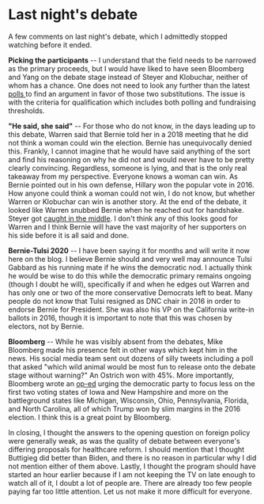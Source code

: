 # Last night's debate

A few comments on last night's debate, which I admittedly stopped watching before it ended.

**Picking the participants** \-- I understand that the field needs to be narrowed as the primary proceeds, but I would have liked to have seen Bloomberg and Yang on the debate stage instead of Steyer and Klobuchar, neither of whom has a chance. One does not need to look any further than the latest [polls ](https://www.realclearpolitics.com/epolls/2020/president/us/2020_democratic_presidential_nomination-6730.html)to find an argument in favor of those two substitutions. The issue is with the criteria for qualification which includes both polling and fundraising thresholds.

**"He said, she said"** \-- For those who do not know, in the days leading up to this debate, Warren said that Bernie told her in a 2018 meeting that he did not think a woman could win the election. Bernie has unequivocally denied this. Frankly, I cannot imagine that he would have said anything of the sort and find his reasoning on why he did not and would never have to be pretty clearly convincing. Regardless, someone is lying, and that is the only real takeaway from my perspective. Everyone knows a woman can win. As Bernie pointed out in his own defense, Hillary won the popular vote in 2016. How anyone could think a woman could not win, I do not know, but whether Warren or Klobuchar can win is another story. At the end of the debate, it looked like Warren snubbed Bernie when he reached out for handshake. Steyer got [caught in the middle](https://twitter.com/michaelschwab13/status/1217307970268270592). I don't think any of this looks good for Warren and I think Bernie will have the vast majority of her supporters on his side before it is all said and done.

**Bernie-Tulsi 2020** \-- I have been saying it for months and will write it now here on the blog. I believe Bernie should and very well may announce Tulsi Gabbard as his running mate if he wins the democratic nod. I actually think he would be wise to do this while the democratic primary remains ongoing (though I doubt he will), specifically if and when he edges out Warren and has only one or two of the more conservative Democrats left to beat. Many people do not know that Tulsi resigned as DNC chair in 2016 in order to endorse Bernie for President. She was also his VP on the California write-in ballots in 2016, though it is important to note that this was chosen by electors, not by Bernie.

**Bloomberg** \-- While he was visibly absent from the debates, Mike Bloomberg made his presence felt in other ways which kept him in the news. His social media team sent out dozens of silly tweets including a poll that asked "which wild animal would be most fun to release onto the debate stage without warning?" An Ostrich won with 45%. More importantly, Bloomberg wrote an [op-ed](https://www.cnn.com/2020/01/13/opinions/iowa-new-hampshire-democratic-primary-bloomberg/index.html) urging the democratic party to focus less on the first two voting states of Iowa and New Hampshire and more on the battleground states like Michigan, Wisconsin, Ohio, Pennsylvania, Florida, and North Carolina, all of which Trump won by slim margins in the 2016 election. I think this is a great point by Bloomberg.

In closing, I thought the answers to the opening question on foreign policy were generally weak, as was the quality of debate between everyone's differing proposals for healthcare reform. I should mention that I thought Buttigieg did better than Biden, and there is no reason in particular why I did not mention either of them above. Lastly, I thought the program should have started an hour earlier because if I am not keeping the TV on late enough to watch all of it, I doubt a lot of people are. There are already too few people paying far too little attention. Let us not make it more difficult for everyone.
